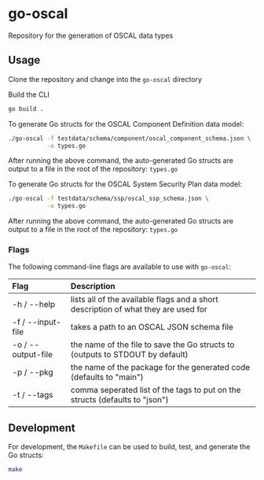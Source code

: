 # go-oscal

Repository for the generation of OSCAL data types

## Usage

Clone the repository and change into the `go-oscal` directory

Build the CLI

```bash
go build .
```

To generate Go structs for the OSCAL Component Definition data model:

```bash
./go-oscal -f testdata/schema/component/oscal_component_schema.json \
           -o types.go
```

After running the above command, the auto-generated Go structs are output to a file in the root of the repository: `types.go`

To generate Go structs for the OSCAL System Security Plan data model:

```bash
./go-oscal -f testdata/schema/ssp/oscal_ssp_schema.json \
           -o types.go
```

After running the above command, the auto-generated Go structs are output to a file in the root of the repository: `types.go`

### Flags

The following command-line flags are available to use with `go-oscal`:

| Flag               | Description                                                                         |
|:-------------------|:------------------------------------------------------------------------------------|
| -h / --help        | lists all of the available flags and a short description of what they are used for  |
| -f / --input-file  | takes a path to an OSCAL JSON schema file                                           |
| -o / --output-file | the name of the file to save the Go structs to (outputs to STDOUT by default)       |
| -p / --pkg         | the name of the package for the generated code (defaults to "main")                 |
| -t / --tags        | comma seperated list of the tags to put on the structs (defaults to "json")         |

## Development

For development, the `Makefile` can be used to build, test, and generate the Go structs:

```bash
make
```
